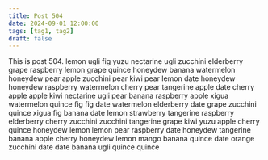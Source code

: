 ```yaml
---
title: Post 504
date: 2024-09-01 12:00:00
tags: [tag1, tag2]
draft: false
---
```

This is post 504.
lemon
ugli
fig
yuzu
nectarine
ugli
zucchini
elderberry
grape
raspberry
lemon
grape
quince
honeydew
banana
watermelon
honeydew
pear
apple
zucchini
pear
kiwi
pear
lemon
date
honeydew
honeydew
raspberry
watermelon
cherry
pear
tangerine
apple
date
cherry
apple
apple
kiwi
nectarine
ugli
pear
banana
raspberry
apple
xigua
watermelon
quince
fig
fig
date
watermelon
elderberry
date
grape
zucchini
quince
xigua
fig
banana
date
lemon
strawberry
tangerine
raspberry
elderberry
cherry
zucchini
zucchini
tangerine
grape
kiwi
yuzu
apple
cherry
quince
honeydew
lemon
lemon
pear
raspberry
date
honeydew
tangerine
banana
apple
cherry
honeydew
lemon
mango
banana
quince
date
orange
zucchini
date
date
banana
ugli
quince
quince
